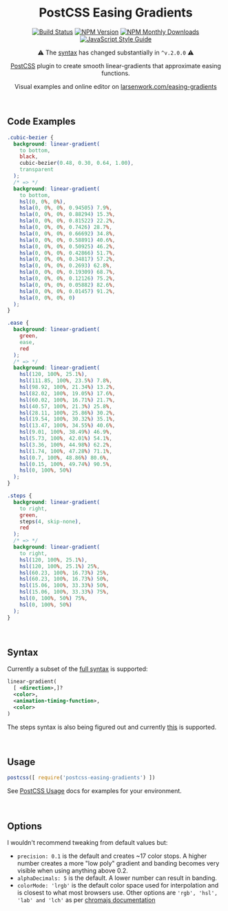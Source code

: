 <div align="center" markdown="1">

# PostCSS Easing Gradients

[![Build Status][ci-img]][ci]
[![NPM Version][npm-img]][npm]
[![NPM Monthly Downloads][dm-img]][npm]
[![JavaScript Style Guide][std-img]][std]

⚠️ The [syntax](#syntax) has changed substantially in `^v.2.0.0` ⚠️

[PostCSS](https://github.com/postcss/postcss) plugin to create smooth linear-gradients that approximate easing functions.

Visual examples and online editor on [larsenwork.com/easing-gradients](https://larsenwork.com/easing-gradients/)
</div>

<br>

## Code Examples

```css
.cubic-bezier {
  background: linear-gradient(
    to bottom,
    black,
    cubic-bezier(0.48, 0.30, 0.64, 1.00),
    transparent
  );
  /* => */
  background: linear-gradient(
    to bottom,
    hsl(0, 0%, 0%),
    hsla(0, 0%, 0%, 0.94505) 7.9%,
    hsla(0, 0%, 0%, 0.88294) 15.3%,
    hsla(0, 0%, 0%, 0.81522) 22.2%,
    hsla(0, 0%, 0%, 0.7426) 28.7%,
    hsla(0, 0%, 0%, 0.66692) 34.8%,
    hsla(0, 0%, 0%, 0.58891) 40.6%,
    hsla(0, 0%, 0%, 0.50925) 46.2%,
    hsla(0, 0%, 0%, 0.42866) 51.7%,
    hsla(0, 0%, 0%, 0.34817) 57.2%,
    hsla(0, 0%, 0%, 0.2693) 62.8%,
    hsla(0, 0%, 0%, 0.19309) 68.7%,
    hsla(0, 0%, 0%, 0.12126) 75.2%,
    hsla(0, 0%, 0%, 0.05882) 82.6%,
    hsla(0, 0%, 0%, 0.01457) 91.2%,
    hsla(0, 0%, 0%, 0)
  );
}

.ease {
  background: linear-gradient(
    green,
    ease,
    red
  );
  /* => */
  background: linear-gradient(
    hsl(120, 100%, 25.1%),
    hsl(111.85, 100%, 23.5%) 7.8%,
    hsl(98.92, 100%, 21.34%) 13.2%,
    hsl(82.02, 100%, 19.05%) 17.6%,
    hsl(60.02, 100%, 16.71%) 21.7%,
    hsl(40.57, 100%, 21.3%) 25.8%,
    hsl(28.11, 100%, 25.86%) 30.2%,
    hsl(19.54, 100%, 30.32%) 35.1%,
    hsl(13.47, 100%, 34.55%) 40.6%,
    hsl(9.01, 100%, 38.49%) 46.9%,
    hsl(5.73, 100%, 42.01%) 54.1%,
    hsl(3.36, 100%, 44.98%) 62.2%,
    hsl(1.74, 100%, 47.28%) 71.1%,
    hsl(0.7, 100%, 48.86%) 80.6%,
    hsl(0.15, 100%, 49.74%) 90.5%,
    hsl(0, 100%, 50%)
  );
}

.steps {
  background: linear-gradient(
    to right,
    green,
    steps(4, skip-none),
    red
  );
  /* => */
  background: linear-gradient(
    to right,
    hsl(120, 100%, 25.1%),
    hsl(120, 100%, 25.1%) 25%,
    hsl(60.23, 100%, 16.73%) 25%,
    hsl(60.23, 100%, 16.73%) 50%,
    hsl(15.06, 100%, 33.33%) 50%,
    hsl(15.06, 100%, 33.33%) 75%,
    hsl(0, 100%, 50%) 75%,
    hsl(0, 100%, 50%)
  );
}
```

<br>

## Syntax

Currently a subset of the [full syntax](https://github.com/w3c/csswg-drafts/issues/1332#issuecomment-299990698) is supported:

```xml
linear-gradient(
  [ <direction>,]?
  <color>,
  <animation-timing-function>,
  <color>
)
```

The steps syntax is also being figured out and currently [this](https://github.com/w3c/csswg-drafts/issues/1680#issuecomment-361550637) is supported.

<br>

## Usage

```js
postcss([ require('postcss-easing-gradients') ])
```

See [PostCSS Usage](https://github.com/postcss/postcss#usage) docs for examples for your environment.

<br>

## Options

I wouldn't recommend tweaking from default values but:

* `precision: 0.1` is the default and creates ~17 color stops. A higher number creates a more "low poly" gradient and banding becomes very visible when using anything above 0.2.
* `alphaDecimals: 5` is the default. A lower number can result in banding.
* `colorMode: 'lrgb'` is the default color space used for interpolation and is closest to what most browsers use. Other options are `'rgb', 'hsl', 'lab' and 'lch'` as per [chromajs documentation](http://gka.github.io/chroma.js/#chroma-mix)

[ci-img]:  https://img.shields.io/travis/larsenwork/postcss-easing-gradients.svg
[ci]:      https://travis-ci.org/larsenwork/postcss-easing-gradients
[npm-img]: https://img.shields.io/npm/v/postcss-easing-gradients.svg
[npm]:     https://www.npmjs.com/package/postcss-easing-gradients
[dm-img]:  https://img.shields.io/npm/dm/postcss-easing-gradients.svg
[std-img]: https://img.shields.io/badge/code_style-standard-brightgreen.svg
[std]:     https://standardjs.com
